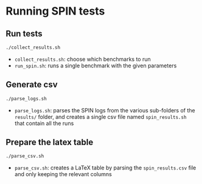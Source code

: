 # Running SPIN tests

## Run tests

```sh
./collect_results.sh
```
- `collect_results.sh`: choose which benchmarks to run
- `run_spin.sh`: runs a single benchmark with the given parameters

## Generate csv

```sh
./parse_logs.sh
```

- `parse_logs.sh`: parses the SPIN logs from the various sub-folders of the
  `results/` folder, and creates a single csv file named `spin_results.sh`
  that contain all the runs

## Prepare the latex table

```sh
./parse_csv.sh
```

- `parse_csv.sh`: creates a LaTeX table by parsing the `spin_results.csv` file
  and only keeping the relevant columns

